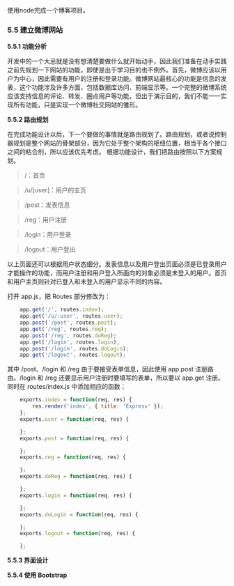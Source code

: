 使用node完成一个博客项目。

<h3>5.5 建立微博网站</h3>

<b>5.5.1 功能分析</b>

开发中的一个大忌就是没有想清楚要做什么就开始动手，因此我们准备在动手实践之前先规划一下网站的功能，即使是出于学习目的也不例外。首先，微博应该以用户为中心，因此需要有用户的注册和登录功能。微博网站最核心的功能是信息的发表，这个功能涉及许多方面，包括数据库访问、前端显示等。一个完整的微博系统应该支持信息的评论、转发、圈点用户等功能，但出于演示目的，我们不能一一实现所有功能，只是实现一个微博社交网站的雏形。

<b>5.5.2 路由规划</b>

在完成功能设计以后，下一个要做的事情就是路由规划了。路由规划，或者说控制器规划是整个网站的骨架部分，因为它处于整个架构的枢纽位置，相当于各个接口之间的粘合剂，所以应该优先考虑。
根据功能设计，我们把路由按照以下方案规划。

> /：首页

> /u/[user]：用户的主页

> /post：发表信息

> /reg：用户注册

> /login：用户登录

> /logout：用户登出

以上页面还可以根据用户状态细分。发表信息以及用户登出页面必须是已登录用户才能操作的功能，而用户注册和用户登入所面向的对象必须是未登入的用户。首页和用户主页则针对已登入和未登入的用户显示不同的内容。

打开 app.js，把 Routes 部分修改为：

```javascript
	app.get('/', routes.index);
	app.get('/u/:user', routes.user);
	app.post('/post', routes.post);
	app.get('/reg', routes.reg);
	app.post('/reg', routes.doReg);
	app.get('/login', routes.login);
	app.post('/login', routes.doLogin);
	app.get('/logout', routes.logout);
```

其中 /post、/login 和 /reg 由于要接受表单信息，因此使用 app.post 注册路由。/login 和 /reg 还要显示用户注册时要填写的表单，所以要以 app.get 注册。同时在 routes/index.js 中添加相应的函数：

```javascript
	exports.index = function(req, res) {
		res.render('index', { title: 'Express' });
	};
	exports.user = function(req, res) {

	};
	exports.post = function(req, res) {

	};
	exports.reg = function(req, res) {

	};
	exports.doReg = function(req, res) {

	};
	exports.login = function(req, res) {

	};
	exports.doLogin = function(req, res) {

	};
	exports.logout = function(req, res) {

	};
```

<b>5.5.3 界面设计</b>

<b>5.5.4 使用 Bootstrap</b>